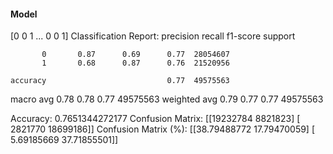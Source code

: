 #### Model
[0 0 1 ... 0 0 1]
Classification Report:
              precision    recall  f1-score   support

           0       0.87      0.69      0.77  28054607
           1       0.68      0.87      0.76  21520956

    accuracy                           0.77  49575563
   macro avg       0.78      0.78      0.77  49575563
weighted avg       0.79      0.77      0.77  49575563

Accuracy: 0.7651344272177
Confusion Matrix:
[[19232784  8821823]
 [ 2821770 18699186]]
Confusion Matrix (%):
[[38.79488772 17.79470059]
 [ 5.69185669 37.71855501]]
